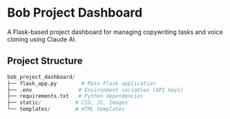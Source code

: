 # Bob Project Dashboard

A Flask-based project dashboard for managing copywriting tasks and voice cloning using Claude AI.

## Project Structure
```python
bob_project_dashboard/
├── flask_app.py        # Main Flask application
├── .env               # Environment variables (API keys)
├── requirements.txt   # Python dependencies
├── static/           # CSS, JS, Images
└── templates/        # HTML templates